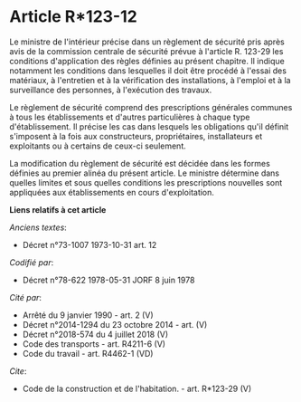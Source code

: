 # Article R*123-12

Le ministre de l'intérieur précise dans un règlement de sécurité pris après avis de la commission centrale de sécurité prévue
à l'article R. 123-29 les conditions d'application des règles définies au présent chapitre. Il indique notamment les
conditions dans lesquelles il doit être procédé à l'essai des matériaux, à l'entretien et à la vérification des
installations, à l'emploi et à la surveillance des personnes, à l'exécution des travaux. 

Le règlement de sécurité comprend des prescriptions générales communes à tous les établissements et d'autres particulières à
chaque type d'établissement. Il précise les cas dans lesquels les obligations qu'il définit s'imposent à la fois aux
constructeurs, propriétaires, installateurs et exploitants ou à certains de ceux-ci seulement. 

La modification du règlement de sécurité est décidée dans les formes définies au premier alinéa du présent article. Le
ministre détermine dans quelles limites et sous quelles conditions les prescriptions nouvelles sont appliquées aux
établissements en cours d'exploitation.

**Liens relatifs à cet article**

_Anciens textes_:

  - Décret n°73-1007 1973-10-31 art. 12

_Codifié par_:

  - Décret n°78-622 1978-05-31 JORF 8 juin 1978

_Cité par_:

  - Arrêté du 9 janvier 1990 - art. 2 (V)
  - Décret n°2014-1294 du 23 octobre 2014 - art. (V)
  - Décret n°2018-574 du 4 juillet 2018 (V)
  - Code des transports - art. R4211-6 (V)
  - Code du travail - art. R4462-1 (VD)

_Cite_:

  - Code de la construction et de l'habitation. - art. R*123-29 (V)

